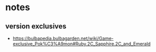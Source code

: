 # notes

## version exclusives
- https://bulbapedia.bulbagarden.net/wiki/Game-exclusive_Pok%C3%A9mon#Ruby.2C_Sapphire.2C_and_Emerald
